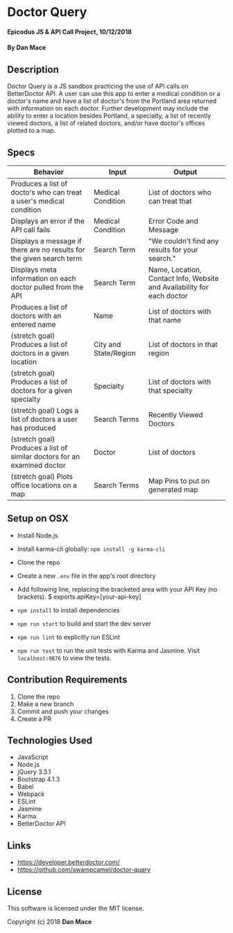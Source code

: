 # Doctor Query

#### Epicodus JS & API Call Project, 10/12/2018

#### By Dan Mace

## Description

Doctor Query is a JS sandbox practicing the use of API calls on BetterDoctor API.  A user can use this app to enter a medical condition or a doctor's name and have a list of doctor's from the Portland area returned with information on each doctor.  Further development may include the ability to enter a location besides Portland, a specialty, a list of recently viewed doctors, a list of related doctors, and/or have doctor's offices plotted to a map.

## Specs

| Behavior | Input | Output |
|----------|-------|--------|
| Produces a list of docto's who can treat a user's medical condition | Medical Condition | List of doctors who can treat that |
| Displays an error if the API call fails | Medical Condition | Error Code and Message |
| Displays a message if there are no results for the given search term | Search Term | "We couldn't find any results for your search." |
| Displays meta information on each doctor pulled from the API | Search Term | Name, Location, Contact Info, Website and Availability for each doctor |
| Produces a list of doctors with an entered name | Name | List of doctors with that name |
| (stretch goal) Produces a list of doctors in a given location | City and State/Region | List of doctors in that region |
| (stretch goal) Produces a list of doctors for a given specialty | Specialty | List of doctors with that specialty |
| (stretch goal) Logs a list of doctors a user has produced | Search Terms | Recently Viewed Doctors |
| (stretch goal) Produces a list of similar doctors for an examined doctor | Doctor | List of doctors |
| (stretch goal) Plots office locations on a map | Search Terms | Map Pins to put on generated map|

## Setup on OSX

* Install Node.js
* Install karma-cli globally: `npm install -g karma-cli`
* Clone the repo

* Create a new `.env` file in the app's root directory
* Add following line, replacing the bracketed area with your API Key (no brackets).
$ exports.apiKey=[your-api-key]

* `npm install` to install dependencies
* `npm run start` to build and start the dev server
* `npm run lint` to explicitly run ESLint
* `npm run test` to run the unit tests with Karma and Jasmine. Visit `localhost:9876` to view the tests.

## Contribution Requirements

1. Clone the repo
1. Make a new branch
1. Commit and push your changes
1. Create a PR

## Technologies Used

* JavaScript
* Node.js
* jQuery 3.3.1
* Bootstrap 4.1.3
* Babel
* Webpack
* ESLint
* Jasmine
* Karma
* BetterDoctor API

## Links

* https://developer.betterdoctor.com/
* https://github.com/swampcamel/doctor-query

## License

This software is licensed under the MIT license.

Copyright (c) 2018 **Dan Mace**
